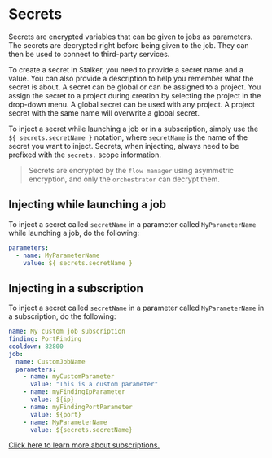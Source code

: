 # Secrets

Secrets are encrypted variables that can be given to jobs as parameters. The secrets are decrypted right before being given to the job. They can then be used to connect to third-party services.

To create a secret in Stalker, you need to provide a secret name and a value. You can also provide a description to help you remember what the secret is about. A secret can be global or can be assigned to a project. You assign the secret to a project during creation by selecting the project in the drop-down menu. A global secret can be used with any project. A project secret with the same name will overwrite a global secret.

To inject a secret while launching a job or in a subscription, simply use the `${ secrets.secretName }` notation, where `secretName` is the name of the secret you want to inject. Secrets, when injecting, always need to be prefixed with the `secrets.` scope information.

> Secrets are encrypted by the `flow manager` using asymmetric encryption, and only the `orchestrator` can decrypt them.

## Injecting while launching a job

To inject a secret called `secretName` in a parameter called `MyParameterName` while launching a job, do the following:

```yaml
parameters:
  - name: MyParameterName
    value: ${ secrets.secretName }
```

## Injecting in a subscription

To inject a secret called `secretName` in a parameter called `MyParameterName` in a subscription, do the following:

```yaml
name: My custom job subscription
finding: PortFinding
cooldown: 82800
job:
  name: CustomJobName
  parameters:
    - name: myCustomParameter
      value: "This is a custom parameter"
    - name: myFindingIpParameter
      value: ${ip}
    - name: myFindingPortParameter
      value: ${port}
    - name: MyParameterName
      value: ${secrets.secretName}
```

[Click here to learn more about subscriptions.](./subscriptions.md)
